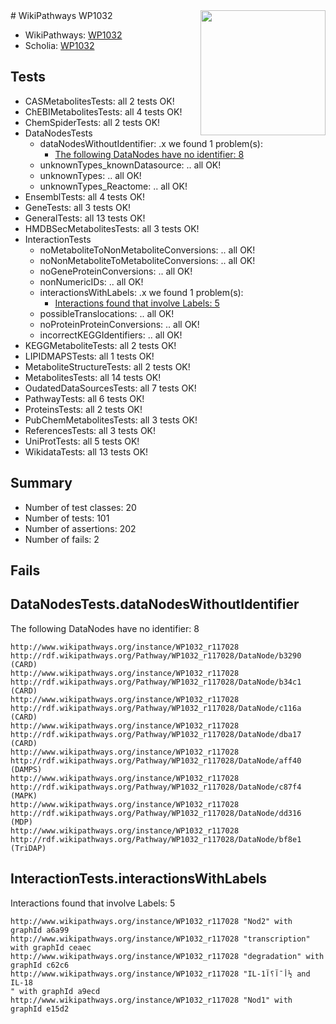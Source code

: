 <img style="float: right; width: 200px" src="https://upload.wikimedia.org/wikipedia/commons/thumb/8/83/Wplogo_with_text_500.png/640px-Wplogo_with_text_500.png" />
# WikiPathways WP1032

* WikiPathways: [WP1032](https://new.wikipathways.org/pathways/WP1032)
* Scholia: [WP1032](https://scholia.toolforge.org/wikipathways/WP1032)
## Tests
* CASMetabolitesTests: all 2 tests OK!
* ChEBIMetabolitesTests: all 4 tests OK!
* ChemSpiderTests: all 2 tests OK!
* DataNodesTests
    * dataNodesWithoutIdentifier: .x we found 1 problem(s):
        * [The following DataNodes have no identifier: 8](#d2d32fa7)
    * unknownTypes_knownDatasource: .. all OK!
    * unknownTypes: .. all OK!
    * unknownTypes_Reactome: .. all OK!
* EnsemblTests: all 4 tests OK!
* GeneTests: all 3 tests OK!
* GeneralTests: all 13 tests OK!
* HMDBSecMetabolitesTests: all 3 tests OK!
* InteractionTests
    * noMetaboliteToNonMetaboliteConversions: .. all OK!
    * noNonMetaboliteToMetaboliteConversions: .. all OK!
    * noGeneProteinConversions: .. all OK!
    * nonNumericIDs: .. all OK!
    * interactionsWithLabels: .x we found 1 problem(s):
        * [Interactions found that involve Labels: 5](#630d267c)
    * possibleTranslocations: .. all OK!
    * noProteinProteinConversions: .. all OK!
    * incorrectKEGGIdentifiers: .. all OK!
* KEGGMetaboliteTests: all 2 tests OK!
* LIPIDMAPSTests: all 1 tests OK!
* MetaboliteStructureTests: all 2 tests OK!
* MetabolitesTests: all 14 tests OK!
* OudatedDataSourcesTests: all 7 tests OK!
* PathwayTests: all 6 tests OK!
* ProteinsTests: all 2 tests OK!
* PubChemMetabolitesTests: all 3 tests OK!
* ReferencesTests: all 3 tests OK!
* UniProtTests: all 5 tests OK!
* WikidataTests: all 13 tests OK!


## Summary

* Number of test classes: 20
* Number of tests: 101
* Number of assertions: 202
* Number of fails: 2

## Fails

<a name="d2d32fa7" />

## DataNodesTests.dataNodesWithoutIdentifier

The following DataNodes have no identifier: 8
```
http://www.wikipathways.org/instance/WP1032_r117028 http://rdf.wikipathways.org/Pathway/WP1032_r117028/DataNode/b3290 (CARD)
http://www.wikipathways.org/instance/WP1032_r117028 http://rdf.wikipathways.org/Pathway/WP1032_r117028/DataNode/b34c1 (CARD)
http://www.wikipathways.org/instance/WP1032_r117028 http://rdf.wikipathways.org/Pathway/WP1032_r117028/DataNode/c116a (CARD)
http://www.wikipathways.org/instance/WP1032_r117028 http://rdf.wikipathways.org/Pathway/WP1032_r117028/DataNode/dba17 (CARD)
http://www.wikipathways.org/instance/WP1032_r117028 http://rdf.wikipathways.org/Pathway/WP1032_r117028/DataNode/aff40 (DAMPS)
http://www.wikipathways.org/instance/WP1032_r117028 http://rdf.wikipathways.org/Pathway/WP1032_r117028/DataNode/c87f4 (MAPK)
http://www.wikipathways.org/instance/WP1032_r117028 http://rdf.wikipathways.org/Pathway/WP1032_r117028/DataNode/dd316 (MDP)
http://www.wikipathways.org/instance/WP1032_r117028 http://rdf.wikipathways.org/Pathway/WP1032_r117028/DataNode/bf8e1 (TriDAP)
```

<a name="630d267c" />

## InteractionTests.interactionsWithLabels

Interactions found that involve Labels: 5
```
http://www.wikipathways.org/instance/WP1032_r117028 "Nod2" with graphId a6a99
http://www.wikipathways.org/instance/WP1032_r117028 "transcription" with graphId ceaec
http://www.wikipathways.org/instance/WP1032_r117028 "degradation" with graphId c62c6
http://www.wikipathways.org/instance/WP1032_r117028 "IL-1أ¯آ؟آ½ and IL-18
" with graphId a9ecd
http://www.wikipathways.org/instance/WP1032_r117028 "Nod1" with graphId e15d2
```

